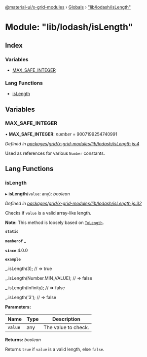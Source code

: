 [@material-ui/x-grid-modules](../README.md) › [Globals](../globals.md) › ["lib/lodash/isLength"](_lib_lodash_islength_.md)

# Module: "lib/lodash/isLength"

## Index

### Variables

* [MAX_SAFE_INTEGER](_lib_lodash_islength_.md#max_safe_integer)

### Lang Functions

* [isLength](_lib_lodash_islength_.md#islength)

## Variables

###  MAX_SAFE_INTEGER

• **MAX_SAFE_INTEGER**: *number* = 9007199254740991

*Defined in [packages/grid/x-grid-modules/lib/lodash/isLength.js:4](https://github.com/mui-org/material-ui-x/blob/02342a6/packages/grid/x-grid-modules/lib/lodash/isLength.js#L4)*

Used as references for various `Number` constants.

## Lang Functions

###  isLength

▸ **isLength**(`value`: any): *boolean*

*Defined in [packages/grid/x-grid-modules/lib/lodash/isLength.js:32](https://github.com/mui-org/material-ui-x/blob/02342a6/packages/grid/x-grid-modules/lib/lodash/isLength.js#L32)*

Checks if `value` is a valid array-like length.

**Note:** This method is loosely based on
[`ToLength`](http://ecma-international.org/ecma-262/7.0/#sec-tolength).

**`static`** 

**`memberof`** _

**`since`** 4.0.0

**`example`** 

_.isLength(3);
// => true

_.isLength(Number.MIN_VALUE);
// => false

_.isLength(Infinity);
// => false

_.isLength('3');
// => false

**Parameters:**

Name | Type | Description |
------ | ------ | ------ |
`value` | any | The value to check. |

**Returns:** *boolean*

Returns `true` if `value` is a valid length, else `false`.
